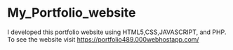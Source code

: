 # My_Portfolio_website
I developed this portfolio website using HTML5,CSS,JAVASCRIPT, and PHP. To see the website visit https://portfolio489.000webhostapp.com/
